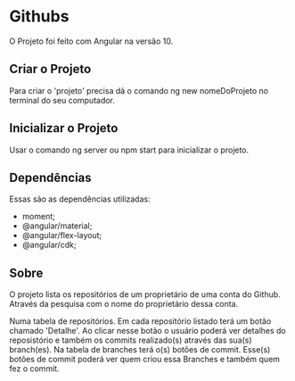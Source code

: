 # Githubs

O Projeto foi feito com Angular na versão 10.

## Criar o Projeto
Para criar o 'projeto' precisa dá o comando ng new nomeDoProjeto no terminal do seu computador.

## Inicializar o Projeto

Usar o comando ng server ou npm start para inicializar o projeto.

## Dependências 
Essas são as dependências utilizadas:
- moment;
- @angular/material;
- @angular/flex-layout;
- @angular/cdk;

## Sobre
O projeto lista os repositórios de um proprietário de uma conta do Github. Através da pesquisa com o nome do proprietário dessa conta.

Numa tabela de repositórios. Em cada repositório listado terá um botão chamado 'Detalhe'.
Ao clicar nesse botão o usuário poderá ver detalhes do reposistório e também os commits realizado(s) através das sua(s) branch(es).
Na tabela de branches terá o(s) botões de commit. Esse(s) botões de commit poderá ver quem criou essa Branches e também quem fez o commit.
